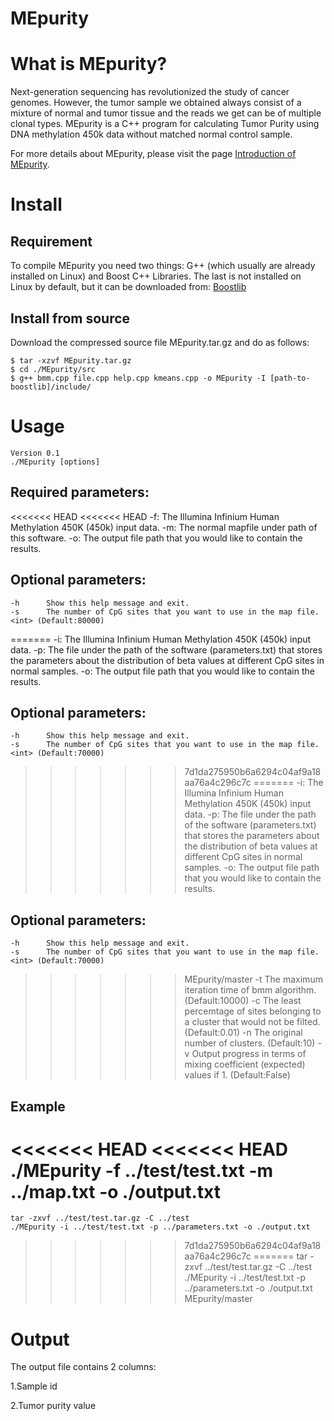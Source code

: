 
# MEpurity
# What is MEpurity?
Next-generation sequencing has revolutionized the study of cancer genomes. However, the tumor sample we obtained always consist of a mixture of normal and tumor tissue and the reads we get can be of multiple clonal types. MEpurity is a C++ program for calculating Tumor Purity using DNA methylation 450k data without matched normal control sample. 

For more details about MEpurity, please visit the page [Introduction of MEpurity](https://github.com/lbw1995/MEpurity).

# Install
## Requirement
To compile MEpurity you need two things: G++ (which usually are already installed on Linux) and Boost C++ Libraries. The last is not installed on Linux by default, but it can be downloaded from:
[Boostlib](https://www.boost.org/users/history/version_1_69_0.html)
## Install from source
Download the compressed source file MEpurity.tar.gz and do as follows:

    $ tar -xzvf MEpurity.tar.gz
    $ cd ./MEpurity/src
    $ g++ bmm.cpp file.cpp help.cpp kmeans.cpp -o MEpurity -I [path-to-boostlib]/include/
# Usage
    Version 0.1
    ./MEpurity [options]
## Required parameters:
<<<<<<< HEAD
<<<<<<< HEAD
    -f:     The Illumina Infinium Human Methylation 450K (450k) input data.
    -m:     The normal mapfile under path of this software.
    -o:     The output file path that you would like to contain the results.
## Optional parameters:
    -h      Show this help message and exit.
    -s      The number of CpG sites that you want to use in the map file. <int> (Default:80000)
=======
    -i:     The Illumina Infinium Human Methylation 450K (450k) input data.
    -p:     The file under the path of the software (parameters.txt) that stores the parameters about the distribution of beta values at different CpG sites in normal samples.
    -o:     The output file path that you would like to contain the results.
## Optional parameters:
    -h      Show this help message and exit.
    -s      The number of CpG sites that you want to use in the map file. <int> (Default:70000)
>>>>>>> 7d1da275950b6a6294c04af9a18aa76a4c296c7c
=======
    -i:     The Illumina Infinium Human Methylation 450K (450k) input data.
    -p:     The file under the path of the software (parameters.txt) that stores the parameters about the distribution of beta values at different CpG sites in normal samples.
    -o:     The output file path that you would like to contain the results.
## Optional parameters:
    -h      Show this help message and exit.
    -s      The number of CpG sites that you want to use in the map file. <int> (Default:70000)
>>>>>>> MEpurity/master
    -t      The maximum iteration time of bmm algorithm. <int> (Default:10000)
    -c      The least percemtage of sites belonging to a cluster that would not be filted. <float> (Default:0.01)
    -n      The original number of clusters. <int> (Default:10)
    -v      Output progress in terms of mixing coefficient (expected) values if 1. <bool> (Default:False)
## Example
<<<<<<< HEAD
<<<<<<< HEAD
    ./MEpurity -f ../test/test.txt -m ../map.txt -o ./output.txt
=======
    tar -zxvf ../test/test.tar.gz -C ../test
    ./MEpurity -i ../test/test.txt -p ../parameters.txt -o ./output.txt
>>>>>>> 7d1da275950b6a6294c04af9a18aa76a4c296c7c
=======
    tar -zxvf ../test/test.tar.gz -C ../test
    ./MEpurity -i ../test/test.txt -p ../parameters.txt -o ./output.txt
>>>>>>> MEpurity/master
# Output
The output file contains 2 columns:

1.Sample id

2.Tumor purity value
